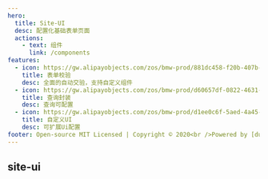 ```yaml
---
hero:
  title: Site-UI
  desc: 配置化基础表单页面
  actions:
    - text: 组件
      link: /components
features:
  - icon: https://gw.alipayobjects.com/zos/bmw-prod/881dc458-f20b-407b-947a-95104b5ec82b/k79dm8ih_w144_h144.png
    title: 表单校验
    desc: 全面的自动交验，支持自定义组件
  - icon: https://gw.alipayobjects.com/zos/bmw-prod/d60657df-0822-4631-9d7c-e7a869c2f21c/k79dmz3q_w126_h126.png
    title: 查询封装
    desc: 查询可配置
  - icon: https://gw.alipayobjects.com/zos/bmw-prod/d1ee0c6f-5aed-4a45-a507-339a4bfe076c/k7bjsocq_w144_h144.png
    title: 自定义UI
    desc: 可扩展Ui配置
footer: Open-source MIT Licensed | Copyright © 2020<br />Powered by [dumi](https://d.umijs.org)
---
```


## site-ui
